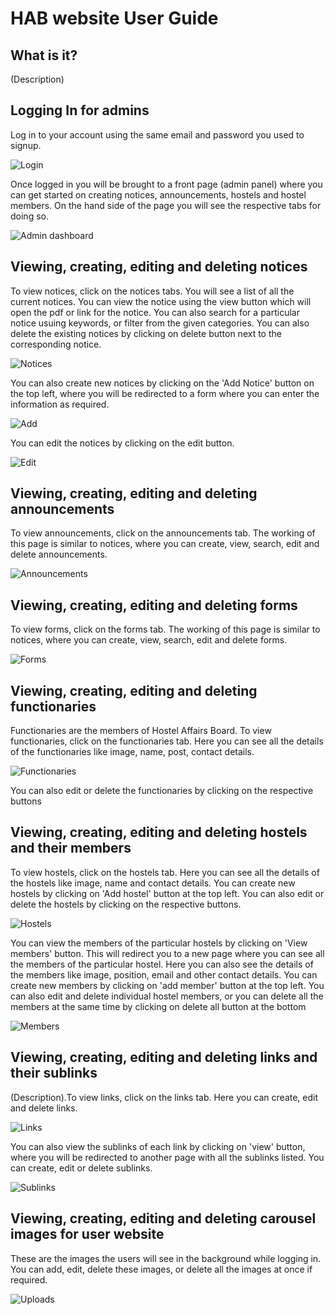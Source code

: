 HAB website User Guide
=================

What is it?
-----------

(Description)

Logging In for admins
---------------------

Log in to your account using the same email and password you used to signup.

![Login](/docs/login.png)

Once logged in you will be brought to a front page (admin panel) where you can get started on creating notices, announcements, hostels and hostel members. On the hand side of the page you will see the respective tabs for doing so.

![Admin dashboard](/docs/admin.png)

Viewing, creating, editing and deleting notices
------------------------------------------------

To view notices, click on the notices tabs. You will see a list of all the current notices. You can view the notice using the view button which will open the pdf or link for the notice. You can also search for a particular notice usuing keywords, or filter from the given categories.
You can also delete the existing notices by clicking on delete button next to the corresponding notice.

![Notices](/docs/notices.png)

You can also create new notices by clicking on the 'Add Notice' button on the top left, where you will be redirected to a form where you can enter the information as required.

![Add](/docs/add.png)

You can edit the notices by clicking on the edit button.

![Edit](/docs/edit.png)


Viewing, creating, editing and deleting announcements
------------------------------------------------------

To view announcements, click on the announcements tab. The working of this page is similar to notices, where you can create, view, search, edit and delete announcements.

![Announcements](/docs/announcements.png)

Viewing, creating, editing and deleting forms
----------------------------------------------

To view forms, click on the forms tab. The working of this page is similar to notices, where you can create, view, search, edit and delete forms.

![Forms](/docs/forms.png)

Viewing, creating, editing and deleting functionaries
----------------------------------------------

Functionaries are the members of Hostel Affairs Board. To view functionaries, click on the functionaries tab. Here you can see all the details of the functionaries like image, name, post, contact details.

![Functionaries](/docs/functionaries.png)

You can also edit or delete the functionaries by clicking on the respective buttons


Viewing, creating, editing and deleting hostels and their members
-----------------------------------------------------------------

To view hostels, click on the hostels tab. Here you can see all the details of the hostels like image, name and contact details. You can create new hostels by clicking on 'Add hostel' button at the top left.
You can also edit or delete the hostels by clicking on the respective buttons.

![Hostels](/docs/hostels.png)

You can view the members of the particular hostels by clicking on 'View members' button. This will redirect you to a new page where you can see all the members of the particular hostel. Here you can also see the details of the members like image, position, email and other contact details. You can create new members by clicking on 'add member' button at the top left.
You can also edit and delete individual hostel members, or you can delete all the members at the same time by clicking on delete all button at the bottom

![Members](/docs/members.png)

Viewing, creating, editing and deleting links and their sublinks
-----------------------------------------------------------------

(Description).To view links, click on the links tab. Here you can create, edit and delete links.

![Links](/docs/links.png)


You can also view the sublinks of each link by clicking on 'view' button, where you will be redirected to another page with all the sublinks listed. You can create, edit or delete sublinks.

![Sublinks](/docs/sublinks.png)


Viewing, creating, editing and deleting carousel images for user website
-------------------------------------------------------------------------

These are the images the users will see in the background while logging in. 
You can add, edit, delete these images, or delete all the images at once if required.

![Uploads](/docs/uploads.png)


